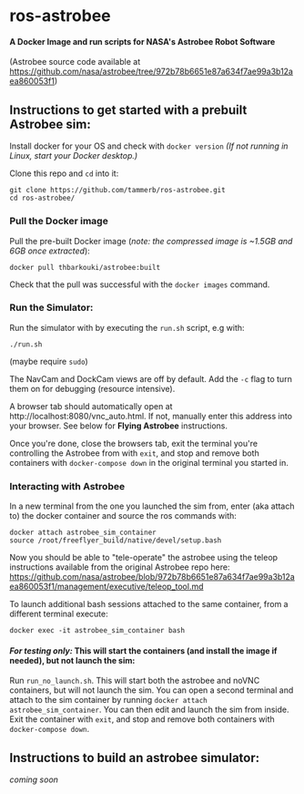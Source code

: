 # ros-astrobee
#### A Docker Image and run scripts for NASA's Astrobee Robot Software
(Astrobee source code available at https://github.com/nasa/astrobee/tree/972b78b6651e87a634f7ae99a3b12aea860053f1)

## Instructions to get started with a prebuilt Astrobee sim:
 
Install docker for your OS and check with `docker version`
*(If not running in Linux, start your Docker desktop.)*

Clone this repo and `cd` into it:
```
git clone https://github.com/tammerb/ros-astrobee.git
cd ros-astrobee/
```

### Pull the Docker image
Pull the pre-built Docker image (*note: the compressed image is ~1.5GB and 6GB once extracted*):
```
docker pull thbarkouki/astrobee:built
```

Check that the pull was successful with the `docker images` command.

### Run the Simulator:
Run the simulator with by executing the `run.sh` script, e.g with:
```
./run.sh
```
(maybe require `sudo`)

The NavCam and DockCam views are off by default. Add the `-c` flag to turn them on for debugging (resource intensive). 

A browser tab should automatically open at http://localhost:8080/vnc_auto.html. If not, manually enter this address into your browser.
See below for **Flying Astrobee** instructions.

Once you're done, close the browsers tab, exit the terminal you're controlling the Astrobee from with `exit`, and stop and remove both containers with `docker-compose down` in the original terminal you started in.

### Interacting with Astrobee
In a new terminal from the one you launched the sim from, enter (aka attach to) the docker container and source the ros commands with:
```
docker attach astrobee_sim_container
source /root/freeflyer_build/native/devel/setup.bash
```

Now you should be able to "tele-operate" the astrobee using the teleop instructions available from the original Astrobee repo here:
https://github.com/nasa/astrobee/blob/972b78b6651e87a634f7ae99a3b12aea860053f1/management/executive/teleop_tool.md

To launch additional bash sessions attached to the same container, from a different terminal execute:
```
docker exec -it astrobee_sim_container bash
```

#### *For testing only:* This will start the containers (and install the image if needed), but not launch the sim:
Run `run_no_launch.sh`. This will start both the astrobee and noVNC containers, but will not launch the sim. You can open a second terminal and attach to the sim container by running `docker attach astrobee_sim_container`. You can then edit and launch the sim from inside. Exit the container with `exit`, and stop and remove both containers with `docker-compose down`.

## Instructions to build an astrobee simulator:
*coming soon*
